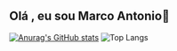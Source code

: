 ## Olá , eu sou Marco Antonio👋

[![Anurag's GitHub stats](https://github-readme-stats.vercel.app/api?username=MarcoAntonioMatos&show_icons=true&theme=merko)](https://github.com/MarcoAntonioMatos/github-readme-stats)
![Top Langs](https://github-readme-stats.vercel.app/api/top-langs/?username=MarcoAntonioMatos&layout=compact)
